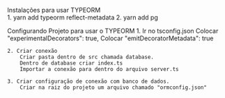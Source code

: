 Instalações para usar TYPEORM  
    1. yarn add typeorm reflect-metadata
    2. yarn add pg

Configurando Projeto para usar o TYPEORM
    1. Ir no tsconfig.json
        Colocar "experimentalDecorators": true,
        Colocar "emitDecoratorMetadata": true

    2. Criar conexão
        Criar pasta dentro de src chamada database.
        Dentro de database criar index.ts
        Importar a conexão para dentro do arquivo server.ts

    3. Criar configuração de conexão com banco de dados. 
        Criar na raiz do projeto um arquivo chamado "ormconfig.json"